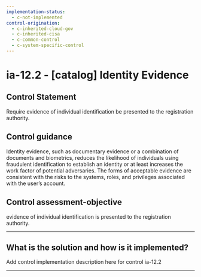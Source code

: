 ```yaml
---
implementation-status:
  - c-not-implemented
control-origination:
  - c-inherited-cloud-gov
  - c-inherited-cisa
  - c-common-control
  - c-system-specific-control
---
```


# ia-12.2 - \[catalog\] Identity Evidence

## Control Statement

Require evidence of individual identification be presented to the registration authority.

## Control guidance

Identity evidence, such as documentary evidence or a combination of documents and biometrics, reduces the likelihood of individuals using fraudulent identification to establish an identity or at least increases the work factor of potential adversaries. The forms of acceptable evidence are consistent with the risks to the systems, roles, and privileges associated with the user’s account.

## Control assessment-objective

evidence of individual identification is presented to the registration authority.

______________________________________________________________________

## What is the solution and how is it implemented?

Add control implementation description here for control ia-12.2

______________________________________________________________________
